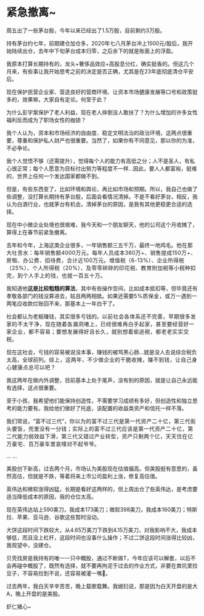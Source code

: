 # 紧急撤离~

<p style="visibility: visible;">周五出了一些茅台股，今年以来已经出了1.5万股，目前剩约3万股。</p><p style="visibility: visible;">持有茅台约七年，前期建仓加仓多，2020年七八月茅台冲上1500元/股后，我开始陆续出仓，去年中下旬茅台成本归零，之后余下的就是账面上的浮盈。<br style="visibility: visible;"></p><p style="visibility: visible;">我原本打算长期持有的，龙头+奢侈品效应+高股息分红，确实挺香的。但这几个月来，有些事让我开始思考之前的决定是否正确，尤其是在23年底彻底清仓平安后。<br style="visibility: visible;"></p><p style="visibility: visible;">现在保护民营企业家、营造良好的营商环境、让资本市场健康发展等口号和政策挺多的，效果嘛，大家自有定论。何至于此？</p><p style="visibility: visible;">为什么彭宇案保护了老人利益，现在老人摔倒没人敢扶了？为什么增加的许多女性福利反而成为了职场女性的枷锁？</p><p style="visibility: visible;">我个人认为，资本和市场经济的自由度、稳定文明法治的政治环境，这两点很重要，尊重和保护私人财产也很重要。当然了，如果你有不同意见，那以你的为准，不必争论。<br style="visibility: visible;"></p><p style="visibility: visible;">我个人觉悟不够（还需提升），觉得每个人的能力有高低之分；人不是圣人，有私心很正常；每个人愿意为目标付出努力等程度不一样...因此，要人人都富裕，挺难的，世界上任何一个发达国家都做不到。<br style="visibility: visible;"></p><p style="visibility: visible;">但是，有些东西变了，比如环境和舆论，再比如市场和预期。所以，我自己也做了些调整，没打算长期持有茅台股，后面会看情况清掉。不是不看好茅台，相反，我认为白酒行业，也就茅台有机会。清掉茅台的原因，是我有其他更稳更合适的选择。<br style="visibility: visible;"></p><p style="visibility: visible;">现在中小微企业处境也很艰难，我今天和一个朋友聊天，他的公司这个月收摊了，算得上在春节前紧急撤离。</p><p style="visibility: visible;">去年和今年，上海这类企业很多，一年销售额三五千万，最终一地鸡毛。<span style="font-size: var(--articleFontsize); letter-spacing: 0.034em; visibility: visible;">他在那大吐苦水：</span><span style="font-size: var(--articleFontsize); letter-spacing: 0.034em; visibility: visible;">每年销售额4000万元</span><span style="font-size: var(--articleFontsize); letter-spacing: 0.034em; visibility: visible;">。每年人员成本360万+、销售提成150万+、房租、</span><span style="font-size: var(--articleFontsize); letter-spacing: 0.034em; visibility: visible;">办公费</span><span style="font-size: var(--articleFontsize); letter-spacing: 0.034em; visibility: visible;">、</span><span style="font-size: var(--articleFontsize); letter-spacing: 0.034em; visibility: visible;">招待费</span><span style="font-size: var(--articleFontsize); letter-spacing: 0.034em; visibility: visible;">，合计近100万元</span><span style="font-size: var(--articleFontsize); letter-spacing: 0.034em; visibility: visible;">。</span><span style="font-size: var(--articleFontsize); letter-spacing: 0.034em; visibility: visible;">增值税（6-13%）、</span><span style="font-size: var(--articleFontsize); letter-spacing: 0.034em; visibility: visible;">企业所得税（25%）、</span><span style="font-size: var(--articleFontsize); letter-spacing: 0.034em; visibility: visible;">个人所得税（20%）、及<span style="font-size: var(--articleFontsize); letter-spacing: 0.034em; visibility: visible;">零零碎碎的</span><span style="font-size: var(--articleFontsize); letter-spacing: 0.034em; visibility: visible;">印花税、教育附加税等小税种扣完，<span style="letter-spacing: 0.578px; visibility: visible;">到个人手上的钱，也就</span><span style="letter-spacing: 0.578px; visibility: visible;">一百五十万</span><span style="letter-spacing: 0.578px; visibility: visible;">。</span></span></span><span style="font-size: var(--articleFontsize); letter-spacing: 0.034em; visibility: visible;"></span></p><p style="visibility: visible;">我知道他<strong style="visibility: visible;">这是比较粗糙的算法</strong>，其中有些操作空间，比如成本抵扣等，但毕竟还有孝敬各部门的钱没算进去，姑且两两相抵。如果还需要<span style="letter-spacing: 0.578px; visibility: visible;">5%质保金，或</span>万一遇到一两笔应收款烂账回不来，那基本上一年白干了。<br style="visibility: visible;"></p><p style="visibility: visible;">社会都认为老板赚钱，其实很多亏钱的。<span style="letter-spacing: 0.578px; visibility: visible;">以前</span><span style="letter-spacing: 0.578px; visibility: visible;">社会各</span><span style="letter-spacing: 0.578px; visibility: visible;">体系还不完善，</span><span style="letter-spacing: 0.578px; visibility: visible;">早期很多发家的</span><span style="letter-spacing: 0.578px; visibility: visible;">不太干净，现在</span><span style="letter-spacing: 0.578px; visibility: visible;">随着各漏洞堵上，已经很难再白手起家，甚至要经营好一家企业，都不容易；要想发展得好且长久，就别想着偷逃税，都老老实实交税。</span><span style="letter-spacing: 0.578px; visibility: visible;"></span></p><p style="visibility: visible;">现在这社会，亏钱的容易被说没本事，赚钱的被骂黑心肠...就是没人去说综合税负太高，全球前列。<span style="font-size: var(--articleFontsize);letter-spacing: 0.034em;">综上，这两年，</span><span style="font-size: var(--articleFontsize);letter-spacing: 0.034em;">不少</span><span style="font-size: var(--articleFontsize);letter-spacing: 0.034em;">做企业的干脆收摊</span><span style="font-size: var(--articleFontsize);letter-spacing: 0.034em;">，赚不到钱，</span><span style="font-size: var(--articleFontsize);letter-spacing: 0.034em;">让自己身心健康点</span><span style="font-size: var(--articleFontsize);letter-spacing: 0.034em;">总可以吧</span><span style="font-size: var(--articleFontsize);letter-spacing: 0.034em;">？</span></p><p>我这两年在做内外调整，目前基本上处于尾声，没有别的原因，就是让自己永远能有选择，这点很重要。</p><p>至于小孩，我希望他们能保持创造性，不需要学习成绩有多好，但创造性和独立思考的能力要有。我给他们做好了托底，该配置的收益类资产和信托一样不落。<br></p><p>我们常说，“富不过三代”，<span style="font-size: var(--articleFontsize);letter-spacing: 0.034em;">你以为的富不过三代是第一代资产二十亿，第三代街头要饭，兜里没有一分钱；</span><span style="font-size: var(--articleFontsize);letter-spacing: 0.034em;">实际上的富不过三代应该</span><span style="font-size: var(--articleFontsize);letter-spacing: 0.034em;">是</span><span style="font-size: var(--articleFontsize);letter-spacing: 0.034em;">第一代资产二十亿，第二代能力弱效益下滑，第三代又错过产业转型</span><span style="font-size: var(--articleFontsize);letter-spacing: 0.034em;">，资产只剩两个亿，天天住在亿万豪宅、</span><span style="font-size: var(--articleFontsize);letter-spacing: 0.034em;">百万豪车里哀嚎对不起爷爷。</span></p><p>... ...<br></p><p>美股创下新高，过去两个月，市场认为美股现在估值偏高。但美股挺有意思的，虽然高估，但就是不跌，等着将来上市公司盈利上涨，修复高估值。</p><p>英伟达和微软涨得凶猛，长期是看好这两样的，但上周出仓了些英伟达，是考虑要适当降低成本的原因，我的仓位太高。</p><p>现在英伟达站上590美刀，我成本173美刀；微软398美刀，我成本160美刀；特斯拉、苹果、亚马逊、谷歌这些暂时没动。<br></p><p>大饼这段时间下跌较大，从4.65万美刀下跌到4.15万美刀，对我影响不大，我成本够低，而且没上杠杆，这段时间也没事什么操作；不过二饼这段时间涨得比较凶，我观望中，没建仓。<br></p><p>贝壳找房是我持有的唯一一只中概股，通过不断做T，今年应该可以解套，以后不会再碰中概股了，既然有选择，就不要再拘泥于过去的作业方式，非要在粪坑里捡豆子，不容易捡到不说，还容易被灌一嘴💩。<br></p><p>过去两年，我白天辛辛苦苦，晚上载歌载舞。我媳妇说，那是因为白天开盘的是大A，晚上开盘的是美股。</p><p style="margin-bottom: 0px;">虾仁猪心~</p><p style="display: none;"><mp-style-type data-value="3"></mp-style-type></p>